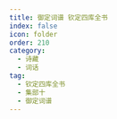 ```yaml
---
title: 御定词谱 钦定四库全书
index: false
icon: folder
order: 210
category:
  - 诗藏
  - 词话
tag:
  - 钦定四库全书
  - 集部十
  - 御定词谱
---
```


<AutoCatalog  />
